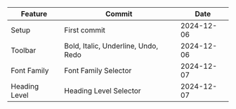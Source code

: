 | Feature       | Commit                              | Date       |
| ------------- | ----------------------------------- | ---------- |
| Setup         | First commit                        | 2024-12-06 |
| Toolbar       | Bold, Italic, Underline, Undo, Redo | 2024-12-06 |
| Font Family   | Font Family Selector                | 2024-12-07 |
| Heading Level | Heading Level Selector              | 2024-12-07 |
